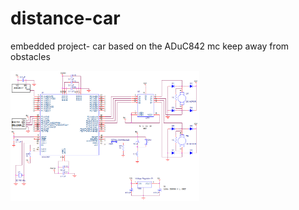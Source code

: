 # distance-car
embedded project- car based on the ADuC842 mc keep away from obstacles

<img src="./circuit.png" width="60%" height="auto">
